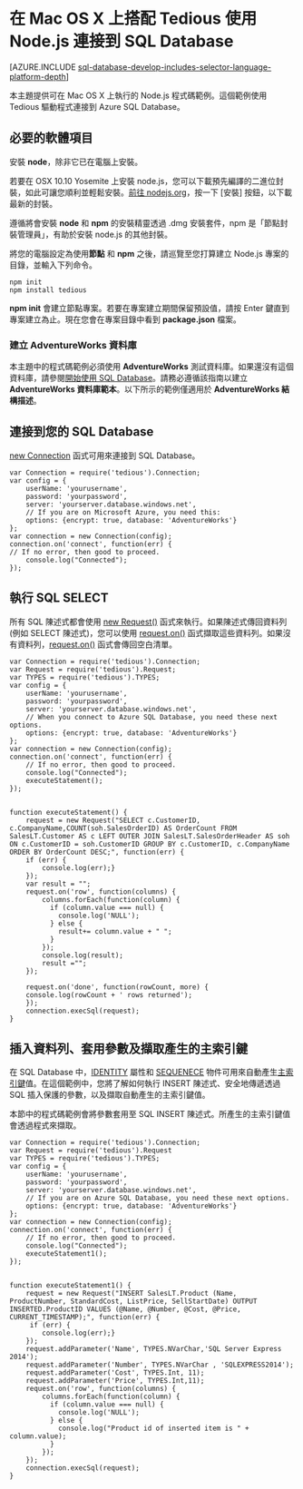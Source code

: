 <properties 
	pageTitle="在 Mac OS X 上搭配 Tedious 使用 Node.js 連接到 SQL Database" 
	description="提供可用來連接到 Azure SQL Database 的 Node.js 程式碼範例。這個範例使用 Tedious 驅動程式進行連接。"
	services="sql-database" 
	documentationCenter="" 
	authors="meet-bhagdev" 
	manager="jeffreyg" 
	editor=""/>


<tags 
	ms.service="sql-database" 
	ms.workload="data-management" 
	ms.tgt_pltfrm="na" 
	ms.devlang="nodejs" 
	ms.topic="article" 
	ms.date="04/27/2015" 
	ms.author="mebha"/>


# 在 Mac OS X 上搭配 Tedious 使用 Node.js 連接到 SQL Database


[AZURE.INCLUDE [sql-database-develop-includes-selector-language-platform-depth](../../includes/sql-database-develop-includes-selector-language-platform-depth.md)]


本主題提供可在 Mac OS X 上執行的 Node.js 程式碼範例。這個範例使用 Tedious 驅動程式連接到 Azure SQL Database。


## 必要的軟體項目


安裝 **node**，除非它已在電腦上安裝。


若要在 OSX 10.10 Yosemite 上安裝 node.js，您可以下載預先編譯的二進位封裝，如此可讓您順利並輕鬆安裝。[前往 nodejs.org](http://nodejs.org/)，按一下 [安裝] 按鈕，以下載最新的封裝。

遵循將會安裝 **node** 和 **npm** 的安裝精靈透過 .dmg 安裝套件，npm 是「節點封裝管理員」，有助於安裝 node.js 的其他封裝。


將您的電腦設定為使用**節點** 和 **npm** 之後，請巡覽至您打算建立 Node.js 專案的目錄，並輸入下列命令。


	npm init
	npm install tedious


**npm init** 會建立節點專案。若要在專案建立期間保留預設值，請按 Enter 鍵直到專案建立為止。現在您會在專案目錄中看到 **package.json** 檔案。


### 建立 AdventureWorks 資料庫


本主題中的程式碼範例必須使用 **AdventureWorks** 測試資料庫。如果還沒有這個資料庫，請參閱[開始使用 SQL Database](sql-database-get-started.md)。請務必遵循該指南以建立 **AdventureWorks 資料庫範本**。以下所示的範例僅適用於 **AdventureWorks 結構描述**。


## 連接到您的 SQL Database

[new Connection](http://pekim.github.io/tedious/api-connection.html) 函式可用來連接到 SQL Database。

	var Connection = require('tedious').Connection;
	var config = {
		userName: 'yourusername',
		password: 'yourpassword',
		server: 'yourserver.database.windows.net',
		// If you are on Microsoft Azure, you need this:
		options: {encrypt: true, database: 'AdventureWorks'}
	};
	var connection = new Connection(config);
	connection.on('connect', function(err) {
	// If no error, then good to proceed.
		console.log("Connected");
	});


## 執行 SQL SELECT


所有 SQL 陳述式都會使用 [new Request()](http://pekim.github.io/tedious/api-request.html) 函式來執行。如果陳述式傳回資料列 (例如 SELECT 陳述式)，您可以使用 [request.on()](http://pekim.github.io/tedious/api-request.html) 函式擷取這些資料列。如果沒有資料列，[request.on()](http://pekim.github.io/tedious/api-request.html) 函式會傳回空白清單。


	var Connection = require('tedious').Connection;
	var Request = require('tedious').Request;
	var TYPES = require('tedious').TYPES;
	var config = {
		userName: 'yourusername',
		password: 'yourpassword',
		server: 'yourserver.database.windows.net',
		// When you connect to Azure SQL Database, you need these next options.
		options: {encrypt: true, database: 'AdventureWorks'}
	};
	var connection = new Connection(config);
	connection.on('connect', function(err) {
		// If no error, then good to proceed.
		console.log("Connected");
		executeStatement();
	});
	
	
	function executeStatement() {
		request = new Request("SELECT c.CustomerID, c.CompanyName,COUNT(soh.SalesOrderID) AS OrderCount FROM SalesLT.Customer AS c LEFT OUTER JOIN SalesLT.SalesOrderHeader AS soh ON c.CustomerID = soh.CustomerID GROUP BY c.CustomerID, c.CompanyName ORDER BY OrderCount DESC;", function(err) {
	  	if (err) {
	   		console.log(err);} 
		});
		var result = "";
		request.on('row', function(columns) {
		    columns.forEach(function(column) {
		      if (column.value === null) {
		        console.log('NULL');
		      } else {
		        result+= column.value + " ";
		      }
		    });
		    console.log(result);
		    result ="";
		});
	
		request.on('done', function(rowCount, more) {
		console.log(rowCount + ' rows returned');
		});
		connection.execSql(request);
	}


## 插入資料列、套用參數及擷取產生的主索引鍵


在 SQL Database 中，[IDENTITY](https://msdn.microsoft.com/library/ms186775.aspx) 屬性和 [SEQUENECE](https://msdn.microsoft.com/library/ff878058.aspx) 物件可用來自動產生[主索引鍵](https://msdn.microsoft.com/library/ms179610.aspx)值。在這個範例中，您將了解如何執行 INSERT 陳述式、安全地傳遞透過 SQL 插入保護的參數，以及擷取自動產生的主索引鍵值。


本節中的程式碼範例會將參數套用至 SQL INSERT 陳述式。所產生的主索引鍵值會透過程式來擷取。


	var Connection = require('tedious').Connection;
	var Request = require('tedious').Request
	var TYPES = require('tedious').TYPES;
	var config = {
		userName: 'yourusername',
		password: 'yourpassword',
		server: 'yourserver.database.windows.net',
		// If you are on Azure SQL Database, you need these next options.
		options: {encrypt: true, database: 'AdventureWorks'}
	};
	var connection = new Connection(config);
	connection.on('connect', function(err) {
		// If no error, then good to proceed.
		console.log("Connected");
		executeStatement1();
	});
	
	
	function executeStatement1() {
		request = new Request("INSERT SalesLT.Product (Name, ProductNumber, StandardCost, ListPrice, SellStartDate) OUTPUT INSERTED.ProductID VALUES (@Name, @Number, @Cost, @Price, CURRENT_TIMESTAMP);", function(err) {
		 if (err) {
		 	console.log(err);} 
		});
		request.addParameter('Name', TYPES.NVarChar,'SQL Server Express 2014');
		request.addParameter('Number', TYPES.NVarChar , 'SQLEXPRESS2014');
		request.addParameter('Cost', TYPES.Int, 11);
		request.addParameter('Price', TYPES.Int,11);
		request.on('row', function(columns) {
		    columns.forEach(function(column) {
		      if (column.value === null) {
		        console.log('NULL');
		      } else {
		        console.log("Product id of inserted item is " + column.value);
		      }
		    });
		});		
		connection.execSql(request);
	}

<!---HONumber=July15_HO2-->